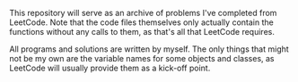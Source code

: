This repository will serve as an archive of problems I've completed from LeetCode. Note that the code files themselves only actually contain the functions without any calls to them, as that's all that LeetCode requires.

All programs and solutions are written by myself. The only things that might not be my own are the variable names for some objects and classes, as LeetCode will usually provide them as a kick-off point.
